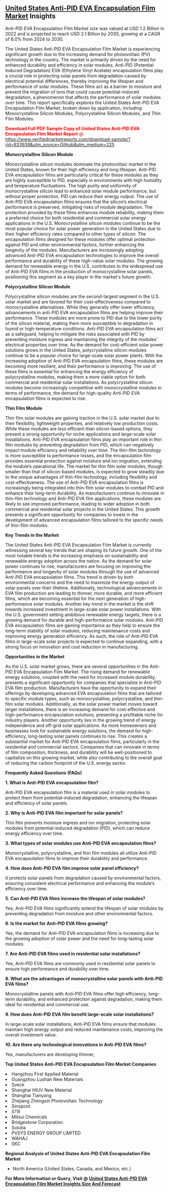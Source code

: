 <h2><a href="https://www.verifiedmarketreports.com/download-sample/?rid=833938&amp;utm_source=Github&amp;utm_medium=225" target="_blank">United States Anti-PID EVA Encapsulation Film Market</a> Insights</h2><p>Anti-PID EVA Encapsulation Film Market size was valued at USD 1.2 Billion in 2022 and is projected to reach USD 2.1 Billion by 2030, growing at a CAGR of 8.0% from 2024 to 2030.</p><p><p>The United States Anti-PID EVA Encapsulation Film Market is experiencing significant growth due to the increasing demand for photovoltaic (PV) technology in the country. The market is primarily driven by the need for enhanced durability and efficiency in solar modules. Anti-PID (Potential Induced Degradation) EVA (Ethylene Vinyl Acetate) encapsulation films play a crucial role in protecting solar panels from degradation caused by electrical potential differences, thereby improving the lifespan and performance of solar modules. These films act as a barrier to moisture and prevent the migration of ions that could cause potential-induced degradation, a phenomenon that affects the performance of solar modules over time. This report specifically explores the United States Anti-PID EVA Encapsulation Film Market, broken down by application, including Monocrystalline Silicon Modules, Polycrystalline Silicon Modules, and Thin Film Modules. <p><span class=""><span style="color: #ff0000;"><strong>Download Full PDF Sample Copy of United States Anti-PID EVA Encapsulation Film Market Report</strong> @ </span><a href="https://www.verifiedmarketreports.com/download-sample/?rid=833938&amp;utm_source=Github&amp;utm_medium=225" target="_blank">https://www.verifiedmarketreports.com/download-sample/?rid=833938&amp;utm_source=Github&amp;utm_medium=225</a></span></p></p> <p><b>Monocrystalline Silicon Module</b></p> <p>Monocrystalline silicon modules dominate the photovoltaic market in the United States, known for their high efficiency and long lifespan. Anti-PID EVA encapsulation films are particularly critical for these modules as they are highly susceptible to PID, especially in environments with high humidity and temperature fluctuations. The high purity and uniformity of monocrystalline silicon lead to enhanced solar module performance, but without proper protection, PID can reduce their energy output. The use of Anti-PID EVA encapsulation films ensures that the silicon’s electrical performance is preserved, mitigating risks of module degradation. The protection provided by these films enhances module reliability, making them a preferred choice for both residential and commercial solar energy applications in the U.S. Monocrystalline silicon modules continue to be the most popular choice for solar power generation in the United States due to their higher efficiency rates compared to other types of silicon. The encapsulation films designed for these modules offer optimal protection against PID and other environmental factors, further enhancing the longevity of the modules. Manufacturers are increasingly adopting advanced Anti-PID EVA encapsulation technologies to improve the overall performance and durability of these high-value solar modules. The growing demand for renewable energy in the U.S. contributes to the widespread use of Anti-PID EVA films in the production of monocrystalline solar panels, positioning this segment as a key player in the market's future growth. <p><b>Polycrystalline Silicon Module</b></p> <p>Polycrystalline silicon modules are the second-largest segment in the U.S. solar market and are favored for their cost-effectiveness compared to monocrystalline alternatives. While they generally offer lower efficiency, advancements in anti-PID EVA encapsulation films are helping improve their performance. These modules are more prone to PID due to the lower purity of the silicon material, making them more susceptible to degradation in humid or high-temperature conditions. Anti-PID EVA encapsulation films act as a safeguard, helping to mitigate the risks associated with PID by preventing moisture ingress and maintaining the integrity of the modules' electrical properties over time. As the demand for cost-efficient solar power solutions grows in the United States, polycrystalline silicon modules continue to be a popular choice for large-scale solar power plants. With the increasing adoption of Anti-PID EVA encapsulation films, these modules are becoming more resilient, and their performance is improving. The use of these films is essential for enhancing the energy efficiency of polycrystalline modules, making them a more viable option for both commercial and residential solar installations. As polycrystalline silicon modules become increasingly competitive with monocrystalline modules in terms of performance, the demand for high-quality Anti-PID EVA encapsulation films is expected to rise. <p><b>Thin Film Module</b></p> <p>Thin film solar modules are gaining traction in the U.S. solar market due to their flexibility, lightweight properties, and relatively low production costs. While these modules are less efficient than silicon-based options, they present a strong opportunity for niche applications and large-scale solar installations. Anti-PID EVA encapsulation films play an important role in thin film modules by preventing degradation from PID, which can negatively impact module efficiency and reliability over time. The thin-film technology is more susceptible to performance losses, and the encapsulation film provides essential protection against moisture and ion migration, extending the module’s operational life. The market for thin film solar modules, though smaller than that of silicon-based modules, is expected to grow steadily due to the unique advantages of thin-film technology, including flexibility and cost-effectiveness. The use of Anti-PID EVA encapsulation films is increasingly being integrated into thin-film solar modules to combat PID and enhance their long-term durability. As manufacturers continue to innovate in thin-film technology and Anti-PID EVA film applications, these modules are likely to see improved performance, leading to wider adoption in both commercial and residential solar projects in the United States. This growth presents a significant opportunity for companies to invest in the development of advanced encapsulation films tailored to the specific needs of thin-film modules. <p><b>Key Trends in the Market</b></p> <p>The United States Anti-PID EVA Encapsulation Film Market is currently witnessing several key trends that are shaping its future growth. One of the most notable trends is the increasing emphasis on sustainability and renewable energy adoption across the nation. As the demand for solar power continues to rise, manufacturers are focusing on improving the performance and longevity of solar modules through the use of advanced Anti-PID EVA encapsulation films. This trend is driven by both environmental concerns and the need to maximize the energy output of solar panels over their lifetime. Additionally, technological advancements in EVA film production are leading to thinner, more durable, and more efficient films, which are becoming essential for the next generation of high-performance solar modules. Another key trend in the market is the shift towards increased investment in large-scale solar power installations. With the U.S. government setting ambitious renewable energy targets, there is a growing demand for durable and high-performance solar modules. Anti-PID EVA encapsulation films are gaining importance as they help to ensure the long-term stability of solar modules, reducing maintenance costs and improving energy generation efficiency. As such, the role of Anti-PID EVA films in large-scale solar projects is expected to continue expanding, with a strong focus on innovation and cost reduction in manufacturing. <p><b>Opportunities in the Market</b></p> <p>As the U.S. solar market grows, there are several opportunities in the Anti-PID EVA Encapsulation Film Market. The rising demand for renewable energy solutions, coupled with the need for increased module durability, presents a significant opportunity for companies that specialize in Anti-PID EVA film production. Manufacturers have the opportunity to expand their offerings by developing advanced EVA encapsulation films that are tailored to specific module types, such as monocrystalline, polycrystalline, and thin-film solar modules. Additionally, as the solar power market moves toward larger installations, there is an increasing demand for cost-effective and high-performance encapsulation solutions, presenting a profitable niche for industry players. Another opportunity lies in the growing trend of energy independence and off-grid solar applications. As more homeowners and businesses look for sustainable energy solutions, the demand for high-efficiency, long-lasting solar panels continues to rise. This creates a substantial market for Anti-PID EVA encapsulation films, particularly in the residential and commercial sectors. Companies that can innovate in terms of film composition, thickness, and durability will be well-positioned to capitalize on this growing market, while also contributing to the overall goal of reducing the carbon footprint of the U.S. energy sector. <p><b>Frequently Asked Questions (FAQs)</b></p> <p><b>1. What is Anti-PID EVA encapsulation film?</b></p> <p>Anti-PID EVA encapsulation film is a material used in solar modules to protect them from potential-induced degradation, enhancing the lifespan and efficiency of solar panels.</p> <p><b>2. Why is Anti-PID EVA film important for solar panels?</b></p> <p>This film prevents moisture ingress and ion migration, protecting solar modules from potential-induced degradation (PID), which can reduce energy efficiency over time.</p> <p><b>3. What types of solar modules use Anti-PID EVA encapsulation films?</b></p> <p>Monocrystalline, polycrystalline, and thin film modules all utilize Anti-PID EVA encapsulation films to improve their durability and performance.</p> <p><b>4. How does Anti-PID EVA film improve solar panel efficiency?</b></p> <p>It protects solar panels from degradation caused by environmental factors, ensuring consistent electrical performance and enhancing the module’s efficiency over time.</p> <p><b>5. Can Anti-PID EVA films increase the lifespan of solar modules?</b></p> <p>Yes, Anti-PID EVA films significantly extend the lifespan of solar modules by preventing degradation from moisture and other environmental factors.</p> <p><b>6. Is the market for Anti-PID EVA films growing?</b></p> <p>Yes, the demand for Anti-PID EVA encapsulation films is increasing due to the growing adoption of solar power and the need for long-lasting solar modules.</p> <p><b>7. Are Anti-PID EVA films used in residential solar installations?</b></p> <p>Yes, Anti-PID EVA films are commonly used in residential solar panels to ensure high performance and durability over time.</p> <p><b>8. What are the advantages of monocrystalline solar panels with Anti-PID EVA films?</b></p> <p>Monocrystalline panels with Anti-PID EVA films offer high efficiency, long-term durability, and enhanced protection against degradation, making them ideal for residential and commercial use.</p> <p><b>9. How does Anti-PID EVA film benefit large-scale solar installations?</b></p> <p>In large-scale solar installations, Anti-PID EVA films ensure that modules maintain high energy output and reduced maintenance costs, improving the overall investment value.</p> <p><b>10. Are there any technological innovations in Anti-PID EVA films?</b></p> <p>Yes, manufacturers are developing thinner,</p><p><strong>Top United States Anti-PID EVA Encapsulation Film Market Companies</strong></p><div data-test-id=""><p><li>Hangzhou First Applied Material</li><li> Guangzhou Lushan New Materials</li><li> Sveck</li><li> Shanghai HIUV New Material</li><li> Shanghai Tianyang</li><li> Zhejiang Zhengxin Photovoltaic Technology</li><li> Sinopont</li><li> STR</li><li> Mitsui Chemicals</li><li> Bridgestone Corporation</li><li> Solutia</li><li> PVSYS ENERGY GROUP LIMITED</li><li> WAHAJ</li><li> SKC</li></p><div><strong>Regional Analysis of&nbsp;United States Anti-PID EVA Encapsulation Film Market</strong></div><ul><li dir="ltr"><p dir="ltr">North America&nbsp;(United States, Canada, and Mexico, etc.)</p></li></ul><p><strong>For More Information or Query, Visit @&nbsp;</strong><strong><a href="https://www.verifiedmarketreports.com/product/anti-pid-eva-encapsulation-film-market/?utm_source=Github&amp;utm_medium=225" target="_blank">United States Anti-PID EVA Encapsulation Film Market Insights Size And Forecast</a></strong></p></div>

